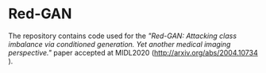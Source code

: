 # Red-GAN

The repository contains code used for the *"Red-GAN: Attacking class imbalance via conditioned generation. Yet another medical imaging perspective."* paper accepted at MIDL2020 (http://arxiv.org/abs/2004.10734 ).
